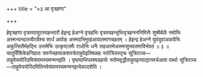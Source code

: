 +++
title = "०३ आ वृत्रहणा"

+++

हेवृत्रहणा वृत्रस्यासुरस्यहन्तारौ हेइन्द्र हेअग्ने वृत्रहभिः वृत्रस्यहन्तृभिःवृत्रहनननिमित्तैः शुष्मैर्बलैः नमोभिः अस्मभ्यन्दातव्यैरन्नैश्च सार्धं अर्वाक् अस्मदभिमुखंआयातमागच्छतम् । हेइन्द्र हेअग्ने युवंयुवांअकवेभिः अकुत्सितैर्महद्भिः उत्तमेभिः उत्कृष्टतमैः राधोभिः धनैः सहअस्मेअस्मासुभवतमाविर्भवतं ॥ ३ ॥ चातुर्विंशिकेहनिप्रातः सवनेच्छावाकशस्त्रेताहुवेइतिषळहः स्तोत्रियस्तृचः सूत्रितञ्च—ताहुवेययोरिदमियंवामस्यमन्मनइति । पृष्ठ्याभिप्लवषडहयोः स्तोमवृद्धौताहुवइत्याद्यानवर्चआवा पार्थाः सूत्रितञ्च—ताहुवेययोरिदमितिनवेयंवामस्यमन्मनइत्येकादशेति ।